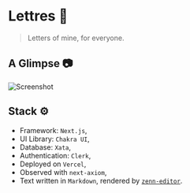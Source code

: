 # Lettres 💌

> Letters of mine, for everyone.

## A Glimpse 📷
![Screenshot](https://static.narix.link/Lettres/preview.png)

## Stack ⚙️
- Framework: `Next.js`,
- UI Library: `Chakra UI`,
- Database: `Xata`,
- Authentication: `Clerk`,
- Deployed on `Vercel`,
- Observed with `next-axiom`,
- Text written in `Markdown`, rendered by [`zenn-editor`](https://github.com/zenn-dev/zenn-editor).
